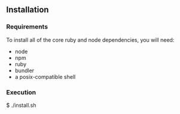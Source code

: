 
## Installation


### Requirements

To install all of the core ruby and node dependencies, you will need:

* node
* npm
* ruby
* bundler
* a posix-compatible shell

### Execution

$ ./install.sh

